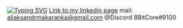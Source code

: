 [![Typing SVG](https://readme-typing-svg.herokuapp.com?font=Fira+Code&pause=1000&color=4700F7&background=6566D400&width=670&lines=Hello%2C+I'm+a+beginner+Java+developer+and+software+tester.+)](https://git.io/typing-svg)
[Link to my linkedin page](https://www.linkedin.com/in/aliaksandr-makaranka)
mail: <aliaksandrmakaranka@gmail.com>
@Discord 8BitCore#9100
